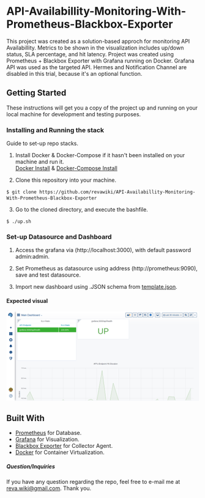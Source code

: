 # API-Availabillity-Monitoring-With-Prometheus-Blackbox-Exporter
This project was created as a solution-based approch for monitoring API Availabillity. Metrics to be shown in the visualization includes up/down status, SLA percentage, and hit latency. Project was created using Prometheus + Blackbox Exporter with Grafana running on Docker. Grafana API was used as the targeted API. Hermes and Notification Channel are disabled in this trial, because it's an optional function.

## Getting Started

These instructions will get you a copy of the project up and running on your local machine for development and testing purposes. 

### Installing and Running the stack

Guide to set-up repo stacks.

1. Install Docker & Docker-Compose if it hasn't been installed on your machine and run it.\
[Docker Install](https://docs.docker.com/get-docker/) & [Docker-Compose Install](https://docs.docker.com/compose/install/)

2. Clone this repository into your machine.
```
$ git clone https://github.com/revawiki/API-Availabillity-Monitoring-With-Prometheus-Blackbox-Exporter
```

3. Go to the cloned directory, and execute the bashfile.
```
$ ./up.sh
```

### Set-up Datasource and Dashboard
1. Access the grafana via (http://localhost:3000), with default password admin:admin.

2. Set Prometheus as datasource using address (http://prometheus:9090), save and test datasource.

3. Import new dashboard using .JSON schema from [template.json](../master/conf/template.json).

#### Expected visual
![Grafana-Dashboard](https://raw.githubusercontent.com/revawiki/API-Availabillity-Monitoring-With-Prometheus-Blackbox-Exporter/main/visualization.png)

## Built With

* [Prometheus](https://prometheus.io/) for Database.
* [Grafana](https://grafana.com/) for Visualization.
* [Blackbox Exporter](https://github.com/prometheus/blackbox_exporter) for Collector Agent.
* [Docker](https://www.docker.com/) for Container Virtualization.


##### Question/Inquiries
If you have any question regarding the repo, feel free to e-mail me at reva.wiki@gmail.com. Thank you.

